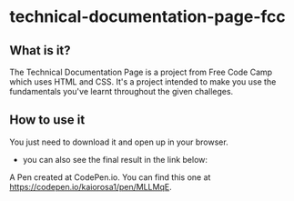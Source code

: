 # technical-documentation-page-fcc


## What is it?

The Technical Documentation Page is a project from Free Code Camp which uses HTML and CSS. It's a project intended to make you use the fundamentals you've learnt throughout the given challeges.

## How to use it

You just need to download it and open up in your browser. 

 - you can also see the final result in the link below: 
 
 A Pen created at CodePen.io. You can find this one at https://codepen.io/kaiorosa1/pen/MLLMqE.

 
